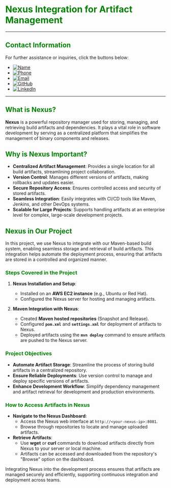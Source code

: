 # **<span style="color:green">Nexus Integration for Artifact Management</span>**

---

## **<span style="color:green">Contact Information</span>**

For further assistance or inquiries, click the buttons below:

- [![Name](https://img.shields.io/badge/Name-Nditafon%20Hyson%20Nuigho-brightgreen)](mailto:nditafonhysonn@gmail.com)
- [![Phone](https://img.shields.io/badge/Phone-%2B235679638540-brightgreen)](tel:+235679638540)
- [![Email](https://img.shields.io/badge/Email-nditafonhysonn%40gmail.com-blue)](mailto:nditafonhysonn@gmail.com)
- [![GitHub](https://img.shields.io/badge/GitHub-Hyson--Wayne-lightgrey?logo=github)](https://github.com/Hyson-Wayne)
- [![LinkedIn](https://img.shields.io/badge/LinkedIn-nditafon--hyson-blue?logo=linkedin)](https://www.linkedin.com/in/nditafon-hyson-762a6623b/)

---

## **<span style="color:green">What is Nexus?</span>**

**Nexus** is a powerful repository manager used for storing, managing, and retrieving build artifacts and dependencies. It plays a vital role in software development by serving as a centralized platform that simplifies the management of binary components and releases.

## **<span style="color:green">Why is Nexus Important?</span>**

- **Centralized Artifact Management**: Provides a single location for all build artifacts, streamlining project collaboration.
- **Version Control**: Manages different versions of artifacts, making rollbacks and updates easier.
- **Secure Repository Access**: Ensures controlled access and security of stored artifacts.
- **Seamless Integration**: Easily integrates with CI/CD tools like Maven, Jenkins, and other DevOps systems.
- **Scalable for Large Projects**: Supports handling artifacts at an enterprise level for complex, large-scale development projects.

## **<span style="color:green">Nexus in Our Project</span>**

In this project, we use Nexus to integrate with our Maven-based build system, enabling seamless storage and retrieval of build artifacts. This integration helps automate the deployment process, ensuring that artifacts are stored in a controlled and organized manner.

### **<span style="color:green">Steps Covered in the Project</span>**

1. **Nexus Installation and Setup**:
   - Installed on an **AWS EC2 instance** (e.g., Ubuntu or Red Hat).
   - Configured the Nexus server for hosting and managing artifacts.

2. **Maven Integration with Nexus**:
   - Created **Maven hosted repositories** (Snapshot and Release).
   - Configured **`pom.xml`** and **`settings.xml`** for deployment of artifacts to Nexus.
   - Deployed artifacts using the **`mvn deploy`** command to ensure artifacts are pushed to the Nexus server.

### **<span style="color:green">Project Objectives</span>**

- **Automate Artifact Storage**: Streamline the process of storing build artifacts in a centralized repository.
- **Ensure Reliable Deployments**: Use version control to manage and deploy specific versions of artifacts.
- **Enhance Development Workflow**: Simplify dependency management and artifact retrieval for development and production environments.

### **<span style="color:green">How to Access Artifacts in Nexus</span>**

- **Navigate to the Nexus Dashboard**:
  - Access the Nexus web interface at `http://<your-nexus-ip>:8081`.
  - Browse through repositories to locate and manage uploaded artifacts.
- **Retrieve Artifacts**:
  - Use **wget** or **curl** commands to download artifacts directly from Nexus to your server or local machine.
  - Artifacts can be accessed and downloaded from the repository's "Browse" option on the dashboard.

Integrating Nexus into the development process ensures that artifacts are managed securely and efficiently, supporting continuous integration and deployment across teams.
